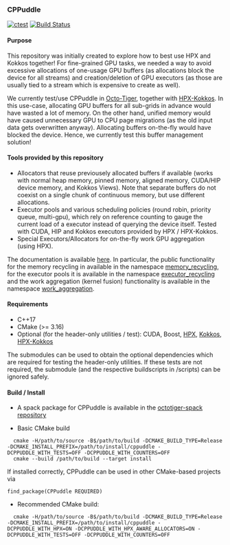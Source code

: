 ### CPPuddle

[![ctest](https://github.com/SC-SGS/CPPuddle/actions/workflows/cmake.yml/badge.svg)](https://github.com/SC-SGS/CPPuddle/actions/workflows/cmake.yml)
[![Build Status](https://simsgs.informatik.uni-stuttgart.de/jenkins/buildStatus/icon?job=CPPuddle%2Fmaster&config=allbuilds)](https://simsgs.informatik.uni-stuttgart.de/jenkins/view/Octo-Tiger%20and%20Dependencies/job/CPPuddle/job/master/)


#### Purpose

This repository was initially created to explore how to best use HPX and Kokkos together!
For fine-grained GPU tasks, we needed a way to avoid excessive allocations of one-usage GPU buffers (as allocations block the device for all streams) and creation/deletion of GPU executors (as those are usually tied to a stream which is expensive to create as well).

We currently test/use CPPuddle in [Octo-Tiger](https://github.com/STEllAR-GROUP/octotiger), together with [HPX-Kokkos](https://github.com/STEllAR-GROUP/hpx-kokkos).
In this use-case, allocating GPU buffers for all sub-grids in advance would have wasted a lot of memory. On the other hand, unified memory would have caused unnecessary GPU to CPU page migrations (as the old input data gets overwritten anyway). Allocating buffers on-the-fly would have blocked the device. Hence, we currently test this buffer management solution!

#### Tools provided by this repository

- Allocators that reuse previousely allocated buffers if available (works with normal heap memory, pinned memory, aligned memory, CUDA/HIP device memory, and Kokkos Views). Note that separate buffers do not coexist on a single chunk of continuous memory, but use different allocations. 
- Executor pools and various scheduling policies (round robin, priority queue, multi-gpu), which rely on reference counting to gauge the current load of a executor instead of querying the device itself. Tested with CUDA, HIP and Kokkos executors provided by HPX / HPX-Kokkos.
- Special Executors/Allocators for on-the-fly work GPU aggregation (using HPX).

The documentation is available [here](https://sc-sgs.github.io/CPPuddle/). In particular, the public functionality for the memory recycling in available in the namespace [memory_recycling](https://sc-sgs.github.io/CPPuddle/namespacecppuddle_1_1memory__recycling.html), for the executor pools it is available in the namespace [executor_recycling](https://sc-sgs.github.io/CPPuddle/namespacecppuddle_1_1executor__recycling.html) and the work aggregation (kernel fusion) functionality is available in the namespace [work_aggregation](https://sc-sgs.github.io/CPPuddle/namespacecppuddle_1_1kernel__aggregation.html).

#### Requirements

- C++17
- CMake (>= 3.16)
- Optional (for the header-only utilities / test): CUDA, Boost, [HPX](https://github.com/STEllAR-GROUP/hpx), [Kokkos](https://github.com/kokkos/kokkos), [HPX-Kokkos](https://github.com/STEllAR-GROUP/hpx-kokkos)

The submodules can be used to obtain the optional dependencies which are required for testing the header-only utilities. If these tests are not required, the submodule (and the respective buildscripts in /scripts) can be ignored safely.

#### Build / Install

- A spack package for CPPuddle is available in the [octotiger-spack repository](https://github.com/G-071/octotiger-spack)

- Basic CMake build

```
  cmake -H/path/to/source -B$/path/to/build -DCMAKE_BUILD_TYPE=Release -DCMAKE_INSTALL_PREFIX=/path/to/install/cppuddle -DCPPUDDLE_WITH_TESTS=OFF -DCPPUDDLE_WITH_COUNTERS=OFF                                                             
  cmake --build /path/to/build --target install  
```
If installed correctly, CPPuddle can be used in other CMake-based projects via
```
find_package(CPPuddle REQUIRED)
```

- Recommended CMake build:
```
  cmake -H/path/to/source -B$/path/to/build -DCMAKE_BUILD_TYPE=Release -DCMAKE_INSTALL_PREFIX=/path/to/install/cppuddle -DCPPUDDLE_WITH_HPX=ON -DCPPUDDLE_WITH_HPX_AWARE_ALLOCATORS=ON -DCPPUDDLE_WITH_TESTS=OFF -DCPPUDDLE_WITH_COUNTERS=OFF                                                             
```


